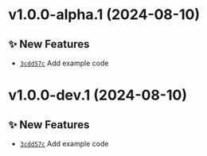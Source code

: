 # v1.0.0-alpha.1 (2024-08-10)

## ✨ New Features
- [`3cdd57c`](https://github.com/lengors/maven-java-template/commit/3cdd57c)  Add example code

# v1.0.0-dev.1 (2024-08-10)

## ✨ New Features
- [`3cdd57c`](https://github.com/lengors/maven-java-template/commit/3cdd57c)  Add example code
